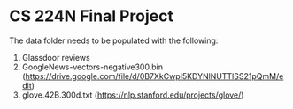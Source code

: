 # CS 224N Final Project
The data folder needs to be populated with the following:
1. Glassdoor reviews
2. GoogleNews-vectors-negative300.bin (https://drive.google.com/file/d/0B7XkCwpI5KDYNlNUTTlSS21pQmM/edit)
3. glove.42B.300d.txt (https://nlp.stanford.edu/projects/glove/)

